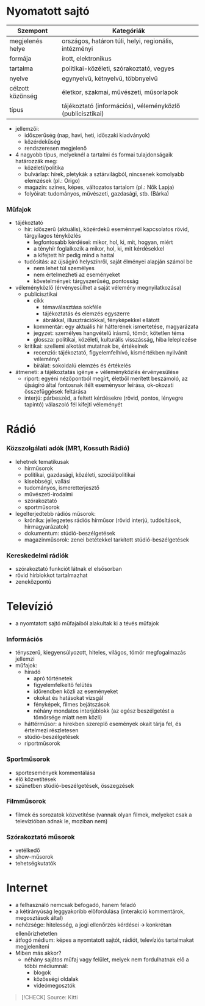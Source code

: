 # Nyomatott sajtó

| Szempont         | Kategóriák                                                |
| ---------------- | --------------------------------------------------------- |
| megjelenés helye | országos, határon túli, helyi, regionális, intézményi     |
| formája          | írott, elektronikus                                       |
| tartalma         | politikai-közéleti, szórakoztató, vegyes                  |
| nyelve           | egynyelvű, kétnyelvű, többnyelvű                          |
| célzott közönség | életkor, szakmai, művészeti, műsorlapok                   |
| típus            | tájékoztató (információs), véleményközlő (publicisztikai) |
- jellemzői:
	- időszerűség (nap, havi, heti, időszaki kiadványok)
	- közérdekűség
	- rendszeresen megjelenő
- 4 nagyobb típus, melyeknél a tartalmi és formai tulajdonságaik határozzák meg:
	- közéleti/politika
	- bulvárlap: hírek, pletykák a sztárvilágból, nincsenek komolyabb elemzések (pl.: Origo)
	- magazin: színes, képes, változatos tartalom (pl.: Nők Lapja)
	- folyóirat: tudományos, művészeti, gazdasági, stb. (Bárka)

### Műfajok

- tájékoztató
	- hír: időszerű (aktuális), közérdekű eseménnyel kapcsolatos rövid, tárgyilagos tényközlés
		- legfontosabb kérdései: mikor, hol, ki, mit, hogyan, miért
		- a tényhír foglalkozik a mikor, hol, ki, mit kérdésekkel
		- a kifejtett hír pedig mind a hattal 
	- tudósítás: az újságíró helyszínről, saját élményei alapján számol be 
		- nem lehet túl személyes
		- nem értelmezheti az eseményeket
		- követelményei: tárgyszerűség, pontosság
- véleményközlő (érvényesülhet a saját vélemény megnyilatkozása)
	- publicisztikai
		- cikk
			- témaválasztása sokféle
			- tájékoztatás és elemzés egyszerre
			- ábrákkal, illusztrációkkal, fényképekkel ellátott
		- kommentár: egy aktuális hír hátterének ismertetése, magyarázata
		- jegyzet: személyes hangvételű írásmű, tömör, kötetlen téma 
		- glossza: politikai, közéleti, kulturális visszásság, hiba leleplezése
	- kritikai: szellemi alkotást mutatnak be, értékelnek
		- recenzió: tájékoztató, figyelemfelhívó, kismértékben nyilvánít véleményt
		- bírálat: sokoldalú elemzés és értékelés
- átmeneti: a tájékoztatás igénye + véleményközlés érvényesülése
	- riport: egyéni nézőpontból megírt, életből merített beszámoló, az újságíró által fontosnak ítélt eseménysor leírása, ok-okozati összefüggések feltárása
	- interjú: párbeszéd, a feltett kérdésekre (rövid, pontos, lényegre tapintó) válaszoló fél kifejti véleményét

# Rádió
### Közszolgálati adók (MR1, Kossuth Rádió)

- lehetnek tematikusak
	- hírműsorok 
	- politikai, gazdasági, közéleti, szociálpolitikai
	- kisebbségi, vallási
	- tudományos, ismeretterjesztő
	- művészeti-irodalmi
	- szórakoztató
	- sportműsorok
- legelterjedtebb rádiós műsorok:
	- krónika: jellegzetes rádiós hírműsor (rövid interjú, tudósítások, hírmagyarázatok)    
	- dokumentum: stúdió-beszélgetések    
	- magazinműsorok: zenei betétekkel tarkított stúdió-beszélgetések

### Kereskedelmi rádiók

- szórakoztató funkciót látnak el elsősorban
- rövid hírblokkot tartalmazhat
- zeneközpontú

# Televízió

- a nyomtatott sajtó műfajaiból alakultak ki a tévés műfajok

### Információs

- tényszerű, kiegyensúlyozott, hiteles, világos, tömör megfogalmazás jellemzi
- műfajok:
	- híradó
		- apró történetek
		- figyelemfelkeltő felütés
		- időrendben közli az eseményeket
		- okokat és hatásokat vizsgál
		- fényképek, filmes bejátszások
		- néhány mondatos interjúblokk (az egész beszélgetést a tömörsége miatt nem közli)
	- háttérműsor: a hírekben szereplő események okait tárja fel, és értelmezi részletesen
	- stúdió-beszélgetések
	- riportműsorok

### Sportműsorok

- sportesemények kommentálása
- élő közvetítések
- szünetben stúdió-beszélgetések, összegzések

### Filmműsorok

- filmek és sorozatok közvetítése (vannak olyan filmek, melyeket csak a televízióban adnak le, moziban nem)

### Szórakoztató műsorok

- vetélkedő
- show-műsorok
- tehetségkutatók

# Internet

- a felhasználó nemcsak befogadó, hanem feladó 
- a kétirányúság leggyakoribb előfordulása (interakció kommentárok, megosztások által)
- nehézsége: hitelesség, a jogi ellenőrzés kérdései 🡪 konkrétan ellenőrizhetetlen
- átfogó médium: képes a nyomtatott sajtót, rádiót, televíziós tartalmakat megjeleníteni
- Miben más akkor? 
	- néhány sajátos műfaj vagy felület, melyek nem fordulhatnak elő a többi médiumnál:
		- blogok
		- közösségi oldalak
		- videómegosztók

> [!CHECK] Source: Kitti
